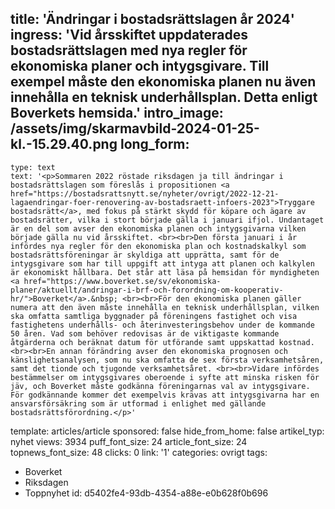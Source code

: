 title: 'Ändringar i bostadsrättslagen år 2024'
ingress: 'Vid årsskiftet uppdaterades bostadsrättslagen med nya regler för ekonomiska planer och intygsgivare. Till exempel måste den ekonomiska planen nu även innehålla en teknisk underhållsplan. Detta enligt Boverkets hemsida.'
intro_image: /assets/img/skarmavbild-2024-01-25-kl.-15.29.40.png
long_form:
  -
    type: text
    text: '<p>Sommaren 2022 röstade riksdagen ja till ändringar i bostadsrättslagen som föreslås i propositionen <a href="https://bostadsrattsnytt.se/nyheter/ovrigt/2022-12-21-lagaendringar-foer-renovering-av-bostadsraett-infoers-2023">Tryggare bostadsrätt</a>, med fokus på stärkt skydd för köpare och ägare av bostadsrätter, vilka i stort började gälla i januari ifjol. Undantaget är en del som avser den ekonomiska planen och intygsgivarna vilken började gälla nu vid årsskiftet. <br><br>Den första januari i år infördes nya regler för den ekonomiska plan och kostnadskalkyl som bostadsrättsföreningar är skyldiga att upprätta, samt för de intygsgivare som har till uppgift att intyga att planen och kalkylen är ekonomiskt hållbara. Det står att läsa på hemsidan för myndigheten <a href="https://www.boverket.se/sv/ekonomiska-planer/aktuellt/andringar-i-brf-och-forordning-om-kooperativ-hr/">Boverket</a>.&nbsp; <br><br>För den ekonomiska planen gäller numera att den även måste innehålla en teknisk underhållsplan, vilken ska omfatta samtliga byggnader på föreningens fastighet och visa fastighetens underhålls- och återinvesteringsbehov under de kommande 50 åren. Vad som behöver redovisas är de viktigaste kommande åtgärderna och beräknat datum för utförande samt uppskattad kostnad. <br><br>En annan förändring avser den ekonomiska prognosen och känslighetsanalysen, som nu ska omfatta de sex första verksamhetsåren, samt det tionde och tjugonde verksamhetsåret. <br><br>Vidare infördes bestämmelser om intygsgivares oberoende i syfte att minska risken för jäv, och Boverket måste godkänna föreningarnas val av intygsgivare. För godkännande kommer det exempelvis krävas att intygsgivarna har en ansvarsförsäkring som är utformad i enlighet med gällande bostadsrättsförordning.</p>'
template: articles/article
sponsored: false
hide_from_home: false
artikel_typ: nyhet
views: 3934
puff_font_size: 24
article_font_size: 24
topnews_font_size: 48
clicks: 0
link: '1'
categories: ovrigt
tags:
  - Boverket
  - Riksdagen
  - Toppnyhet
id: d5402fe4-93db-4354-a88e-e0b628f0b696
